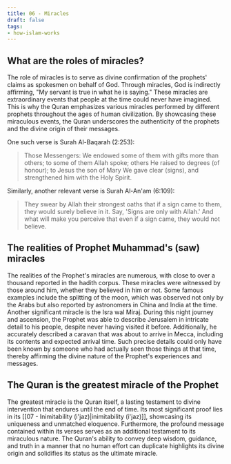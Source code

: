 ```yaml
---
title: 06 - Miracles
draft: false
tags:
- how-islam-works
---
```

## What are the roles of miracles?

The role of miracles is to serve as divine confirmation of the prophets' claims as spokesmen on behalf of God. Through miracles, God is indirectly affirming, "My servant is true in what he is saying." These miracles are extraordinary events that people at the time could never have imagined. This is why the Quran emphasizes various miracles performed by different prophets throughout the ages of human civilization. By showcasing these miraculous events, the Quran underscores the authenticity of the prophets and the divine origin of their messages. 

One such verse is Surah Al-Baqarah (2:253):

> Those Messengers: We endowed some of them with gifts more than others; to some of them Allah spoke; others He raised to degrees (of honour); to Jesus the son of Mary We gave clear (signs), and strengthened him with the Holy Spirit.

Similarly, another relevant verse is Surah Al-An'am (6:109):

> They swear by Allah their strongest oaths that if a sign came to them, they would surely believe in it. Say, 'Signs are only with Allah.' And what will make you perceive that even if a sign came, they would not believe.

## The realities of Prophet Muhammad's (saw) miracles

The realities of the Prophet's miracles are numerous, with close to over a thousand reported in the hadith corpus. These miracles were witnessed by those around him, whether they believed in him or not. Some famous examples include the splitting of the moon, which was observed not only by the Arabs but also reported by astronomers in China and India at the time. Another significant miracle is the Isra wal Miraj. During this night journey and ascension, the Prophet was able to describe Jerusalem in intricate detail to his people, despite never having visited it before. Additionally, he accurately described a caravan that was about to arrive in Mecca, including its contents and expected arrival time. Such precise details could only have been known by someone who had actually seen those things at that time, thereby affirming the divine nature of the Prophet's experiences and messages.

## The Quran is the greatest miracle of the Prophet

The greatest miracle is the Quran itself, a lasting testament to divine intervention that endures until the end of time. Its most significant proof lies in its [[07 - Inimitability (i'jaz)|inimitability (i'jaz)]], showcasing its uniqueness and unmatched eloquence. Furthermore, the profound message contained within its verses serves as an additional testament to its miraculous nature. The Quran's ability to convey deep wisdom, guidance, and truth in a manner that no human effort can duplicate highlights its divine origin and solidifies its status as the ultimate miracle.


